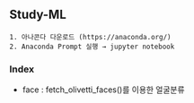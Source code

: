 ## Study-ML ##
    1. 아나콘다 다운로드 (https://anaconda.org/)
    2. Anaconda Prompt 실행 → jupyter notebook

### Index
- face : fetch_olivetti_faces()를 이용한 얼굴분류
